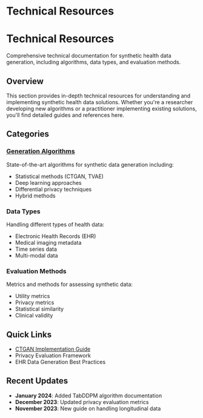 # Technical Resources

# Technical Resources

Comprehensive technical documentation for synthetic health data generation, including algorithms, data types, and evaluation methods.

## Overview

This section provides in-depth technical resources for understanding and implementing synthetic health data solutions. Whether you're a researcher developing new algorithms or a practitioner implementing existing solutions, you'll find detailed guides and references here.

## Categories

### [Generation Algorithms](algorithms/index.md)
State-of-the-art algorithms for synthetic data generation including:
- Statistical methods (CTGAN, TVAE)
- Deep learning approaches
- Differential privacy techniques
- Hybrid methods

### Data Types
Handling different types of health data:
- Electronic Health Records (EHR)
- Medical imaging metadata
- Time series data
- Multi-modal data

### Evaluation Methods
Metrics and methods for assessing synthetic data:
- Utility metrics
- Privacy metrics
- Statistical similarity
- Clinical validity

## Quick Links

- [CTGAN Implementation Guide](algorithms/ctgan.md)
- Privacy Evaluation Framework
- EHR Data Generation Best Practices

## Recent Updates

- **January 2024**: Added TabDDPM algorithm documentation
- **December 2023**: Updated privacy evaluation metrics
- **November 2023**: New guide on handling longitudinal data